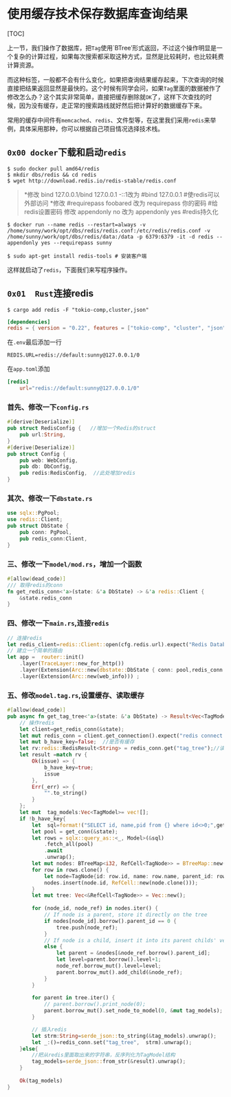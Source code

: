 # 使用缓存技术保存数据库查询结果

[TOC]

上一节，我们操作了数据库，把`Tag`使用`BTree‵形式返回，不过这个操作明显是一个复杂的计算过程，如果每次搜索都采取这种方式，显然是比较耗时，也比较耗费计算资源。

而这种标签，一般都不会有什么变化，如果把查询结果缓存起来，下次查询的时候直接把结果返回显然是最快的。这个时候有同学会问，如果`Tag`里面的数据被作了修改怎么办？这个其实非常简单，直接把缓存删除就`OK`了，这样下次查找的时候，因为没有缓存，走正常的搜索路线就好然后把计算好的数据缓存下来。

常用的缓存中间件有`memcached`、`redis`、文件型等，在这里我们采用`redis`来举例，具体采用那种，你可以根据自己项目情况选择技术栈。

## `0x00 docker`下载和启动`redis`

```shell
$ sudo docker pull amd64/redis
$ mkdir dbs/redis && cd redis
$ wget http://download.redis.io/redis-stable/redis.conf
```

> *修改 bind 127.0.0.1/bind 127.0.0.1 -::1改为 #bind 127.0.0.1 #使redis可以外部访问
> *修改 #requirepass foobared 改为 requirepass 你的密码 #给redis设置密码
> 修改 appendonly no 改为 appendonly yes #redis持久化

```shell
$ docker run --name redis --restart=always -v /home/sunny/work/opt/dbs/redis/redis.conf:/etc/redis/redis.conf -v /home/sunny/work/opt/dbs/redis/data:/data -p 6379:6379 -it -d redis --appendonly yes --requirepass sunny

$ sudo apt-get install redis-tools # 安装客户端
```

这样就启动了`redis`，下面我们来写程序操作。

## `0x01  Rust`连接redis



```shell
$ cargo add redis -F "tokio-comp,cluster,json"
```

```toml
[dependencies]
redis = { version = "0.22", features = ["tokio-comp", "cluster", "json"] }
```



在`.env`最后添加一行

```shell
REDIS.URL=redis://default:sunny@127.0.0.1/0
```

在`app.toml`添加

```toml
[redis]
    url="redis://default:sunny@127.0.0.1/0"
```

### 首先、修改一下`config.rs`

```rust
#[derive(Deserialize)]
pub struct RedisConfig {   //增加一个Redis的struct
    pub url:String,   
}
#[derive(Deserialize)]
pub struct Config {
    pub web: WebConfig,
    pub db: DbConfig,
    pub redis:RedisConfig,  //此处增加redis
}
```

### 其次、修改一下`dbstate.rs`

```rust
use sqlx::PgPool;
use redis::Client;
pub struct DbState {
    pub conn: PgPool,
    pub redis_conn:Client,
}
```



### 三、修改一下`model/mod.rs`，增加一个函数

```rust
#[allow(dead_code)]
/// 取得redis的conn
fn get_redis_conn<'a>(state: &'a DbState) -> &'a redis::Client {
    &state.redis_conn
}
```

### 四、修改一下`main.rs`,连接`redis`

```rust
// 连接redis
let redis_client=redis::Client::open(cfg.redis.url).expect("Redis Database connect error");
// 建立一个简单的路由
let app =  router::init()
    .layer(TraceLayer::new_for_http())
    .layer(Extension(Arc::new(dbstate::DbState { conn: pool,redis_conn:redis_client})))
    .layer(Extension(Arc::new(web_info))) ;
```

### 五、修改`model.tag.rs`,设置缓存、读取缓存

```rust
#[allow(dead_code)]
pub async fn get_tag_tree<'a>(state: &'a DbState) -> Result<Vec<TagModel>> {
    // 操作redis
    let client=get_redis_conn(&state);
    let mut redis_conn = client.get_connection().expect("redis connect error");
    let mut b_have_key=false;  //是否有缓存
    let rv:redis::RedisResult<String> = redis_conn.get("tag_tree");//读取缓存
    let result =match rv {
        Ok(issue) => {
            b_have_key=true;
            issue
        },
        Err(_err) => {
            "".to_string()
        }
    };
    let mut  tag_models:Vec<TagModel>= vec![];
    if !b_have_key{
        let  sql=format!("SELECT id, name,pid from {} where id<>0;",get_table_name());
        let pool = get_conn(&state);
        let rows = sqlx::query_as::<_, Model>(&sql)
            .fetch_all(pool)
            .await
            .unwrap();
        let mut nodes: BTreeMap<i32, RefCell<TagNode>> = BTreeMap::new();
        for row in rows.clone() {
            let node=TagNode{id: row.id, name: row.name, parent_id: row.pid, childs: Vec::new(),level:0};
            nodes.insert(node.id, RefCell::new(node.clone()));
        }
        let mut tree: Vec<&RefCell<TagNode>> = Vec::new();
    
        for (node_id, node_ref) in nodes.iter() {
            // If node is a parent, store it directly on the tree
            if nodes[node_id].borrow().parent_id == 0 {
                tree.push(node_ref);
            }
            // If node is a child, insert it into its parent childs' vector
            else {
                let parent = &nodes[&node_ref.borrow().parent_id];
                let level=parent.borrow().level+1;
                node_ref.borrow_mut().level=level;
                parent.borrow_mut().add_child(&node_ref);
            }
        }
        
        for parent in tree.iter() {
            // parent.borrow().print_node(0);
            parent.borrow_mut().set_node_to_model(0, &mut tag_models);
        }

        // 插入redis
        let strm:String=serde_json::to_string(&tag_models).unwrap();
        let _:()=redis_conn.set("tag_tree",  strm).unwrap();
    }else{
        //把从redis里面取出来的字符串，反序列化为TagModel结构
        tag_models=serde_json::from_str(&result).unwrap();
    }
    
    Ok(tag_models)
}
```

